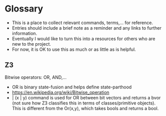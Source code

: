 # Glossary

- This is a place to collect relevant commands, terms,... for reference.
- Entries should include a brief note as a reminder and any links to further information.
- Eventually I would like to turn this into a resources for others who are new to the project.
- For now, it is OK to use this as much or as little as is helpful.

## Z3

Bitwise operators: OR, AND,...

- OR is binary state-fusion and helps define state-parthood
- https://en.wikipedia.org/wiki/Bitwise_operation
- | (x | y) command is used for OR between bit vectors and returns a bvor (not sure how Z3 classifies this in terms of classes/primitive objects). This is different from the Or(x,y), which takes bools and returns a bool. 